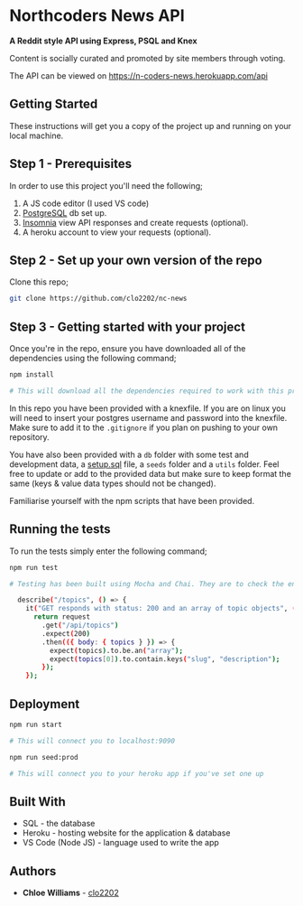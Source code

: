 # Northcoders News API

**A Reddit style API using Express, PSQL and Knex**

Content is socially curated and promoted by site members through voting.

The API can be viewed on https://n-coders-news.herokuapp.com/api

## Getting Started

These instructions will get you a copy of the project up and running on your local machine.

## Step 1 - Prerequisites 

In order to use this project you'll need the following;

1. A JS code editor (I used VS code)
2. [PostgreSQL](https://www.postgresql.org/) db set up. 
3. [Insomnia](https://insomnia.rest/) view API responses and create requests (optional). 
4. A heroku account to view your requests (optional).

## Step 2 - Set up your own version of the repo

Clone this repo;

```bash
git clone https://github.com/clo2202/nc-news
```

## Step 3 - Getting started with your project

Once you're in the repo, ensure you have downloaded all of the dependencies using the following command;

```bash
npm install

# This will download all the dependencies required to work with this project.
```

In this repo you have been provided with a knexfile. If you are on linux you will need to insert your postgres username and password into the knexfile. Make sure to add it to the `.gitignore` if you plan on pushing to your own repository.

You have also been provided with a `db` folder with some test and development data, a [setup.sql](./db/setup.sql) file, a `seeds` folder and a `utils` folder. Feel free to update or add to the provided data but make sure to keep format the same (keys & value data types should not be changed). 

Familiarise yourself with the npm scripts that have been provided.

## Running the tests

To run the tests simply enter the following command;

```bash
npm run test

# Testing has been built using Mocha and Chai. They are to check the endpoints are retrieving the correct data, in the expected format. For example . . .

  describe("/topics", () => {
    it("GET responds with status: 200 and an array of topic objects", () => {
      return request
        .get("/api/topics")
        .expect(200)
        .then(({ body: { topics } }) => {
          expect(topics).to.be.an("array");
          expect(topics[0]).to.contain.keys("slug", "description");
        });
    });
```

## Deployment

```bash
npm run start

# This will connect you to localhost:9090
```

```bash
npm run seed:prod

# This will connect you to your heroku app if you've set one up
```
## Built With 

* SQL - the database
* Heroku - hosting website for the application & database
* VS Code (Node JS) - language used to write the app

## Authors 

* **Chloe Williams** - [clo2202](https://github.com/clo2202)

